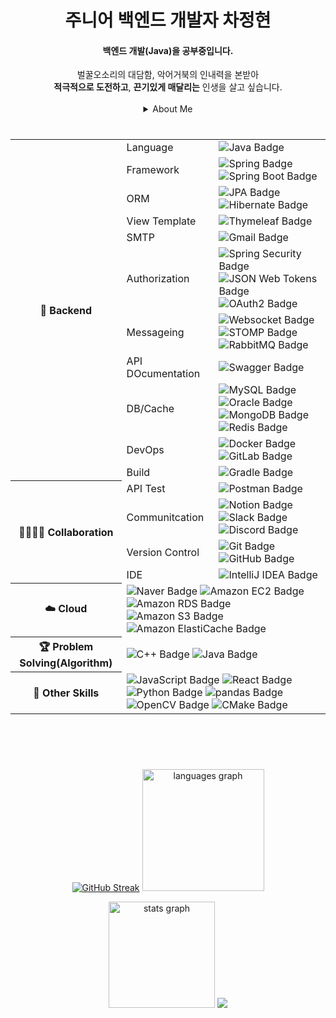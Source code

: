<!-- Header -->

<!-- 자기소개 -->
<div align="center">
  <h1>주니어 백엔드 개발자 차정현</h1>
</div>

<div align="center">
  <h4>백엔드 개발(Java)을 공부중입니다.</h4>
  벌꿀오소리의 대담함, 악어거북의 인내력을 본받아<br>
  <b>적극적으로 도전하고</b>, <b>끈기있게 매달리는</b> 인생을 살고 싶습니다.
</div>

</br>

<div align="center">
  <details>
    <summary>About Me</summary>
      <dl>
        <dt>Education</dt>
        <dd>
          한양대학교 ERICA캠퍼스 전자공학부 졸업<br>
          한양대학교 대학원 전자공학과 양자정보융합전공(휴학)
        </dd>
        <dt>Activity & Study</dt>
        <dd>
          정보처리학회 춘계학술대회 장려상 수상<br>
          암호동아리 HyCrypto 발족/회장 역임<br>
          멀티캠퍼스 백엔드 개발(자바) 팀프로젝트 팀장 역임/최우수상<br>
          스파르타 Docker & CI/CD 스터디
        </dd>
      </dl>
    </summary>
  </details>
</div>

<!-- Body -->

<br clear="both">

###

<div align="center">
  <table>
    <tr>
      <th rowspan="12">
        🌱 Backend
      </th>
    </tr>
    <tr>
      <td>Language</td>
      <td>
        <img src="https://img.shields.io/badge/Java-orange?style=for-the-badge&logo=Java&logoColor=white&style=flat" alt="Java Badge">
      </td>
    </tr>
    <tr>
      <td>Framework</td>
      <td>
        <img src="https://img.shields.io/badge/Spring-6DB33F?logo=spring&logoColor=fff&style=flat" alt="Spring Badge">
        <img src="https://img.shields.io/badge/Spring%20Boot-6DB33F?logo=springboot&logoColor=fff&style=flat" alt="Spring Boot Badge">
      </td>
    </tr>
    <tr>
      <td>ORM</td>
      <td>
        <img src="https://img.shields.io/badge/Spring Data JPA-green?style=for-the-badge&logo=JPA&logoColor=white&style=flat" alt="JPA Badge">
        <img src="https://img.shields.io/badge/Hibernate-59666C?logo=hibernate&logoColor=fff&style=flat" alt="Hibernate Badge">
      </td>
    </tr>
    <tr>
      <td>View Template</td>
      <td>
        <img src="https://img.shields.io/badge/Thymeleaf-005F0F?logo=thymeleaf&logoColor=fff&style=flat" alt="Thymeleaf Badge">
      </td>
    </tr>
    <tr>
      <td>SMTP</td>
      <td>
        <img src="https://img.shields.io/badge/Gmail-EA4335?logo=gmail&logoColor=fff&style=flat" alt="Gmail Badge">
      </td>
    </tr>
    <tr>
      <td>Authorization</td>
      <td>
        <img src="https://img.shields.io/badge/Spring%20Security-6DB33F?logo=springsecurity&logoColor=fff&style=flat" alt="Spring Security Badge">
        <img src="https://img.shields.io/badge/JSON%20Web%20Tokens-000?logo=jsonwebtokens&logoColor=fff&style=flat" alt="JSON Web Tokens Badge">
        <img src="https://img.shields.io/badge/OAuth2-59666C?logo=oauth2&logoColor=fff&&style=flat" alt="OAuth2 Badge">
      </td>
    </tr>
    <tr>
      <td>Messageing</td>
      <td>
        <img src="https://img.shields.io/badge/Websocket-FF7900?logo=websocket&logoColor=fff&&style=flat" alt="Websocket Badge">
        <img src="https://img.shields.io/badge/STOMP-000?logo=stomp&logoColor=fff&style=flat" alt="STOMP Badge">
        <img src="https://img.shields.io/badge/RabbitMQ-F60?logo=rabbitmq&logoColor=fff&style=flat" alt="RabbitMQ Badge">
      </td>
    </tr>
    <tr>
      <td>API DOcumentation</td>
      <td>
        <img src="https://img.shields.io/badge/Swagger-85EA2D?logo=swagger&logoColor=000&style=flat" alt="Swagger Badge">
      </td>
    </tr>
    <tr>
      <td>DB/Cache</td>
      <td>
        <img src="https://img.shields.io/badge/MySQL-4479A1?logo=mysql&logoColor=fff&style=flat" alt="MySQL Badge">
        <img src="https://img.shields.io/badge/Oracle-F80000?logo=oracle&logoColor=fff&style=flat" alt="Oracle Badge">
        <img src="https://img.shields.io/badge/MongoDB-47A248?logo=mongodb&logoColor=fff&style=flat" alt="MongoDB Badge">
        <img src="https://img.shields.io/badge/Redis-FF4438?logo=redis&logoColor=fff&style=flat" alt="Redis Badge">
      </td>
    </tr>
    <tr>
      <td>DevOps</td>
      <td>
        <img src="https://img.shields.io/badge/Docker-2496ED?logo=docker&logoColor=fff&style=flat" alt="Docker Badge">
        <img src="https://img.shields.io/badge/GitLab-FC6D26?logo=gitlab&logoColor=fff&style=flat" alt="GitLab Badge">
      </td>
    </tr>
    <tr>
      <td>Build</td>
      <td>
        <img src="https://img.shields.io/badge/Gradle-02303A?logo=gradle&logoColor=fff&style=flat" alt="Gradle Badge">
      </td>
    </tr>
    <tr>
      <th rowspan="5">👨‍👩‍👦‍👦 Collaboration</th>
    </tr>
    <tr>
      <td>API Test</td>
      <td>
        <img src="https://img.shields.io/badge/Postman-FF6C37?logo=postman&logoColor=fff&style=flat" alt="Postman Badge">
      </td>
    </tr>
    <tr>
      <td>Communitcation</td>
      <td>
        <img src="https://img.shields.io/badge/Notion-000?logo=notion&logoColor=fff&style=flat" alt="Notion Badge">
        <img src="https://img.shields.io/badge/Slack-4A154B?logo=slack&logoColor=fff&style=flat" alt="Slack Badge">
        <img src="https://img.shields.io/badge/Discord-5865F2?logo=discord&logoColor=fff&style=flat" alt="Discord Badge">
      </td>
    </tr>
    <tr>
      <td>Version Control</td>
      <td>
        <img src="https://img.shields.io/badge/Git-F05032?logo=git&logoColor=fff&style=flat" alt="Git Badge">
        <img src="https://img.shields.io/badge/GitHub-181717?logo=github&logoColor=fff&style=flat" alt="GitHub Badge">
      </td>
    </tr>
    <tr>
      <td>IDE</td>
      <td>
        <img src="https://img.shields.io/badge/IntelliJ%20IDEA-000?logo=intellijidea&logoColor=fff&style=flat" alt="IntelliJ IDEA Badge">
      </td>
    </tr>
    <tr>
      <th rowspan="2">☁️ Cloud</th>
    </tr>
    <tr>
      <td colspan="2">
        <img src="https://img.shields.io/badge/Naver%20Cloud-03C75A?logo=naver&logoColor=fff&style=flat" alt="Naver Badge">
        <img src="https://img.shields.io/badge/EC2-F90?logo=amazonec2&logoColor=fff&style=flat" alt="Amazon EC2 Badge">
        <img src="https://img.shields.io/badge/RDS-527FFF?logo=amazonrds&logoColor=fff&style=flat" alt="Amazon RDS Badge">
        <img src="https://img.shields.io/badge/S3-569A31?logo=amazons3&logoColor=fff&style=flat" alt="Amazon S3 Badge">
        <img src="https://img.shields.io/badge/ElastiCache-C925D1?logo=amazonelasticache&logoColor=fff&style=flat" alt="Amazon ElastiCache Badge">
      </td>
    </tr>
    <tr>
      <th rowspan="2">🏆 Problem Solving(Algorithm)</th>
    </tr>
    <tr>
      <td colspan="2">
        <img src="https://img.shields.io/badge/C%2B%2B-00599C?logo=cplusplus&logoColor=fff&style=flat" alt="C++ Badge">
        <img src="https://img.shields.io/badge/Java-orange?style=for-the-badge&logo=Java&logoColor=white&style=flat" alt="Java Badge">
      </td>
    </tr>
    <tr>
      <th rowspan="2">🔨 Other Skills</th>
    </tr>
    <tr>
      <td colspan="2">
        <img src="https://img.shields.io/badge/JavaScript-F7DF1E?logo=javascript&logoColor=000&style=flat" alt="JavaScript Badge">
        <img src="https://img.shields.io/badge/React-61DAFB?logo=react&logoColor=000&style=flat" alt="React Badge">
        <img src="https://img.shields.io/badge/Python-3776AB?logo=python&logoColor=fff&style=flat" alt="Python Badge">
        <img src="https://img.shields.io/badge/pandas-150458?logo=pandas&logoColor=fff&style=flat" alt="pandas Badge">
        <img src="https://img.shields.io/badge/OpenCV-5C3EE8?logo=opencv&logoColor=fff&style=flat" alt="OpenCV Badge">
        <img src="https://img.shields.io/badge/CMake-064F8C?logo=cmake&logoColor=fff&style=flat" alt="CMake Badge">
      </td>
    </tr>
  </table>
</div>




###

<br clear="both">

<div align="center">
<!--   <img src="https://img.shields.io/static/v1?message=Instagram&logo=instagram&label=&color=E4405F&logoColor=white&labelColor=&style=for-the-badge" height="35" alt="instagram logo"  />
  <img src="https://img.shields.io/static/v1?message=Discord&logo=discord&label=&color=7289DA&logoColor=white&labelColor=&style=for-the-badge" height="35" alt="discord logo"  />
  <img src="https://img.shields.io/static/v1?message=Gmail&logo=gmail&label=&color=D14836&logoColor=white&labelColor=&style=for-the-badge" height="35" alt="gmail logo"  />
  <img src="https://img.shields.io/static/v1?message=LinkedIn&logo=linkedin&label=&color=0077B5&logoColor=white&labelColor=&style=for-the-badge" height="35" alt="linkedin logo"  />
  <img src="https://img.shields.io/static/v1?message=Slack&logo=slack&label=&color=4A154B&logoColor=white&labelColor=&style=for-the-badge" height="35" alt="slack logo"  /> -->
</div>

<br clear="both">

<!-- Footer -->



<br clear="both">

<div align="center">

  <!-- Github Streak & languages graph--> 
  [![GitHub Streak](https://streak-stats.demolab.com/?user=jhcha0822&theme=transparent&card_width=400)](https://git.io/streak-stats)
  <img src="https://github-readme-stats.vercel.app/api/top-langs?username=jhcha0822&locale=en&hide_title=false&layout=compact&card_width=320&langs_count=5&theme=transparent&hide_border=false" height="195" alt="languages graph"/>  
  <!-- Github Activity Graph
  [![Ashutosh's github activity graph](https://github-readme-activity-graph.vercel.app/graph?username=jhcha0822&theme=dracula)](https://github.com/ashutosh00710/github-readme-activity-graph)
  -->
  <!--Github stats -->
  <img src="https://github-readme-stats.vercel.app/api?username=jhcha0822&hide_title=true&hide_rank=true&show_icons=true&include_all_commits=true&count_private=true&disable_animations=false&theme=highcontrast&locale=en&hide_border=true" height="170" alt="stats graph"  /> 
  <!-- Solved.ac -->
  <a href="https://solved.ac/jhcha0822/">
    <img src="http://mazassumnida.wtf/api/v2/generate_badge?boj=jhcha0822"> 
  </a>

</div>

<br clear="both">

<div align="center">

<!-- Stash -->

<!--
  <img src="https://github-readme-stats.vercel.app/api/top-langs?username=jhcha0822&locale=en&hide_title=false&layout=compact&card_width=320&langs_count=5&theme=transparent&hide_border=false" height="170" alt="languages graph"/>  
-->

<!--
<div align="center">
  <a href="https://github.com/anuraghazra/github-readme-stats">
    <img src="https://github-readme-stats.vercel.app/api/top-langs/?username=jhcha0822&layout=donut&show_icons=true&hide_border=true&count_private=true" width=38% />
  </a>    
  <a href="https://github.com/anuraghazra/github-readme-stats">
    <img src="https://github-readme-stats.vercel.app/api?username=jhcha0822&show_icons=true&hide_border=true&count_private=true" width=56% />
  </a>
  
  <a href="https://github.com/ashutosh00710/github-readme-activity-graph">
    <img src="https://github-readme-activity-graph.vercel.app/graph?username=jhcha0822&theme=react-dark&bg_color=20232a&hide_border=true&line=58A6FF&color=58A6FF" width=94%/>
  </a>
  
</div>
-->

</div>
